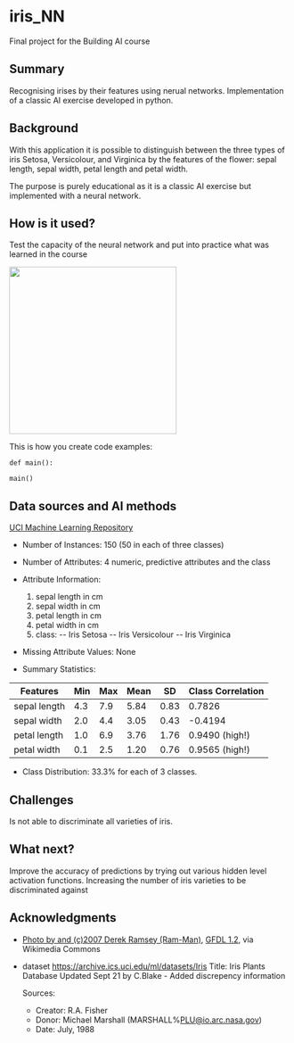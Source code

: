 <!-- This is the markdown template for the final project of the Building AI course, 
created by Reaktor Innovations and University of Helsinki. 
Copy the template, paste it to your GitHub README and edit! -->

# iris_NN

Final project for the Building AI course

## Summary

Recognising irises by their features using nerual networks. 
Implementation of a classic AI exercise developed in python.


## Background

With this application it is possible to distinguish between the three types of iris Setosa, Versicolour, and Virginica by the features of the flower: sepal length, sepal width, petal length and petal width.

The purpose is purely educational as it is a classic AI exercise but implemented with a neural network.


## How is it used?

Test the capacity of the neural network and put into practice what was learned in the course

<img src="https://upload.wikimedia.org/wikipedia/commons/f/f8/Siberian_Iris_Iris_sibirica_Top_Side_View_Green_2000px.jpg" width="300">

This is how you create code examples:
```
def main():

main()
```


## Data sources and AI methods

[UCI Machine Learning Repository](https://archive.ics.uci.edu/ml/datasets/Iris)

* Number of Instances: 150 (50 in each of three classes)

* Number of Attributes: 4 numeric, predictive attributes and the class

* Attribute Information:
   1. sepal length in cm
   2. sepal width in cm
   3. petal length in cm
   4. petal width in cm
   5. class: 
      -- Iris Setosa
      -- Iris Versicolour
      -- Iris Virginica

* Missing Attribute Values: None

* Summary Statistics:

 Features | Min | Max | Mean | SD | Class Correlation
 --- | --- | --- | --- | --- | ---
 sepal length | 4.3 | 7.9 | 5.84 | 0.83 | 0.7826   
 sepal width | 2.0 | 4.4 | 3.05 | 0.43 | -0.4194
 petal length | 1.0 | 6.9 | 3.76 | 1.76 | 0.9490  (high!)
 petal width | 0.1 | 2.5 | 1.20 | 0.76 | 0.9565  (high!)

* Class Distribution: 33.3% for each of 3 classes.

## Challenges

Is not able to discriminate all varieties of iris.

## What next?

Improve the accuracy of predictions by trying out various hidden level activation functions.
Increasing the number of iris varieties to be discriminated against


## Acknowledgments

* <a href="https://commons.wikimedia.org/wiki/File:Siberian_Iris_Iris_sibirica_Top_Side_View_Green_2000px.jpg">Photo by and (c)2007 Derek Ramsey (Ram-Man)</a>, <a href="http://www.gnu.org/licenses/old-licenses/fdl-1.2.html">GFDL 1.2</a>, via Wikimedia Commons

* dataset https://archive.ics.uci.edu/ml/datasets/Iris
    Title: Iris Plants Database
    Updated Sept 21 by C.Blake - Added discrepency information
    
    Sources:
     * Creator: R.A. Fisher
     * Donor: Michael Marshall (MARSHALL%PLU@io.arc.nasa.gov)
     * Date: July, 1988